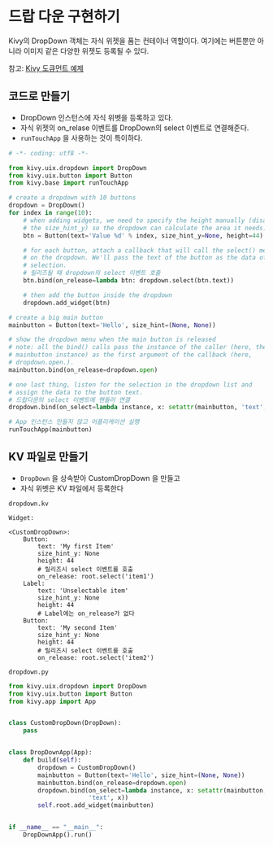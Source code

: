 # 드랍 다운 구현하기

Kivy의 DropDown 객체는 자식 위젯을 품는 컨테이너 역할이다. 여기에는 버튼뿐만 아니라 이미지 같은 다양한 위젯도 등록될 수 있다.

참고: [Kivy 도큐먼트 예제](http://kivy.org/docs/api-kivy.uix.dropdown.html)

## 코드로 만들기

- DropDown 인스턴스에 자식 위벳을 등록하고 있다.
- 자식 위젯의 on_relase 이벤트를 DropDown의 select 이벤트로 연결해준다.
- `runTouchApp` 을 사용하는 것이 특이하다.

```python
# -*- coding: utf8 -*-

from kivy.uix.dropdown import DropDown
from kivy.uix.button import Button
from kivy.base import runTouchApp

# create a dropdown with 10 buttons
dropdown = DropDown()
for index in range(10):
    # when adding widgets, we need to specify the height manually (disabling
    # the size_hint_y) so the dropdown can calculate the area it needs.
    btn = Button(text='Value %d' % index, size_hint_y=None, height=44)

    # for each button, attach a callback that will call the select() method
    # on the dropdown. We'll pass the text of the button as the data of the
    # selection.
    # 릴리즈될 때 dropdown의 select 이벤트 호출
    btn.bind(on_release=lambda btn: dropdown.select(btn.text))

    # then add the button inside the dropdown
    dropdown.add_widget(btn)

# create a big main button
mainbutton = Button(text='Hello', size_hint=(None, None))

# show the dropdown menu when the main button is released
# note: all the bind() calls pass the instance of the caller (here, the
# mainbutton instance) as the first argument of the callback (here,
# dropdown.open.).
mainbutton.bind(on_release=dropdown.open)

# one last thing, listen for the selection in the dropdown list and
# assign the data to the button text.
# 드랍다운의 select 이벤트에 핸들러 연결
dropdown.bind(on_select=lambda instance, x: setattr(mainbutton, 'text', x))

# App 인스턴스 만들지 않고 어플리케이션 실행
runTouchApp(mainbutton)
```


## KV 파일로 만들기

- `DropDown` 을 상속받아 CustomDropDown 을 만들고
- 자식 위벳은 KV 파일에서 등록한다

`dropdown.kv`

```
Widget:

<CustomDropDown>:
    Button:
        text: 'My first Item'
        size_hint_y: None
        height: 44
        # 릴리즈시 select 이벤트를 호출
        on_release: root.select('item1')
    Label:
        text: 'Unselectable item'
        size_hint_y: None
        height: 44
        # Label에는 on_release가 없다
    Button:
        text: 'My second Item'
        size_hint_y: None
        height: 44
        # 릴리즈시 select 이벤트를 호출
        on_release: root.select('item2')
```

`dropdown.py`

```python
from kivy.uix.dropdown import DropDown
from kivy.uix.button import Button
from kivy.app import App


class CustomDropDown(DropDown):
    pass


class DropDownApp(App):
    def build(self):
        dropdown = CustomDropDown()
        mainbutton = Button(text='Hello', size_hint=(None, None))
        mainbutton.bind(on_release=dropdown.open)
        dropdown.bind(on_select=lambda instance, x: setattr(mainbutton,
                      'text', x))
        self.root.add_widget(mainbutton)


if __name__ == "__main__":
    DropDownApp().run()
```
